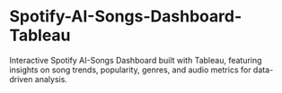 # Spotify-AI-Songs-Dashboard-Tableau
Interactive Spotify AI-Songs Dashboard built with Tableau, featuring insights on song trends, popularity, genres, and audio metrics for data-driven analysis.
